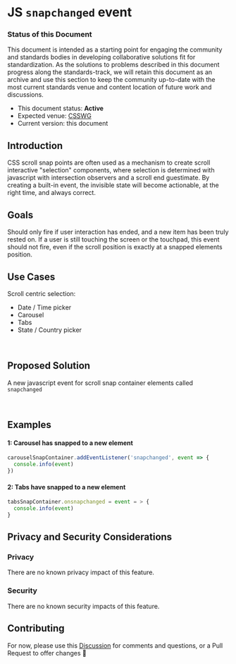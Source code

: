 # JS `snapchanged` event

### Status of this Document
This document is intended as a starting point for engaging the community and standards bodies in developing collaborative solutions fit for standardization. As the solutions to problems described in this document progress along the standards-track, we will retain this document as an archive and use this section to keep the community up-to-date with the most current standards venue and content location of future work and discussions.
* This document status: **Active**
* Expected venue: [CSSWG](https://drafts.csswg.org/)
* Current version: this document

## Introduction

CSS scroll snap points are often used as a mechanism to create scroll interactive "selection" components, where selection is determined with javascript with intersection observers and a scroll end guestimate. By creating a built-in event, the invisible state will become actionable, at the right time, and always correct.

## Goals

Should only fire if user interaction has ended, and a new item has been truly rested on. If a user is still touching the screen or the touchpad, this event should not fire, even if the scroll position is exactly at a snapped elements position. 

## Use Cases

Scroll centric selection:
- Date / Time picker
- Carousel
- Tabs
- State / Country picker

<br>

## Proposed Solution

A new javascript event for scroll snap container elements called `snapchanged`

<br>

## Examples

#### 1: Carousel has snapped to a new element

```js
carouselSnapContainer.addEventListener('snapchanged', event => {
  console.info(event)
})
```

#### 2: Tabs have snapped to a new element

```js
tabsSnapContainer.onsnapchanged = event = > {
  console.info(event)
}
```

## Privacy and Security Considerations

### Privacy

There are no known privacy impact of this feature.

### Security

There are no known security impacts of this feature.

## Contributing
For now, please use this [Discussion](https://github.com/argyleink/ScrollSnapExplainers/discussions/1) for comments and questions, or a Pull Request to offer changes 🙏
